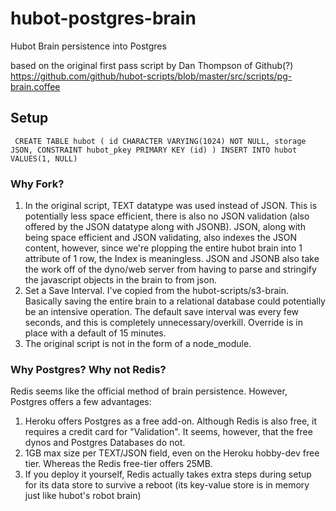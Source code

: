 # hubot-postgres-brain
Hubot Brain persistence into Postgres

based on the original first pass script by Dan Thompson of Github(?) https://github.com/github/hubot-scripts/blob/master/src/scripts/pg-brain.coffee

## Setup

` CREATE TABLE hubot (
     id CHARACTER VARYING(1024) NOT NULL,
     storage JSON,
     CONSTRAINT hubot_pkey PRIMARY KEY (id)
   )
   INSERT INTO hubot VALUES(1, NULL)`

### Why Fork?
1. In the original script, TEXT datatype was used instead of JSON. This is potentially less space efficient, there is also no JSON validation (also offered by the JSON datatype along with JSONB). JSON, along with being space efficient and JSON validating, also indexes the JSON content, however, since we're plopping the entire hubot brain into 1 attribute of 1 row, the Index is meaningless. JSON and JSONB also take the work off of the dyno/web server from having to parse and stringify the javascript objects in the brain to from json.
2. Set a Save Interval. I've copied from the hubot-scripts/s3-brain. Basically saving the entire brain to a relational database could potentially be an intensive operation. The default save interval was every few seconds, and this is completely unnecessary/overkill. Override is in place with a default of 15 minutes.
3. The original script is not in the form of a node_module.

### Why Postgres? Why not Redis?
Redis seems like the official method of brain persistence. However, Postgres offers a few advantages:

1. Heroku offers Postgres as a free add-on. Although Redis is also free, it requires a credit card for "Validation". It seems, however, that the free dynos and Postgres Databases do not.
2. 1GB max size per TEXT/JSON field, even on the Heroku hobby-dev free tier. Whereas the Redis free-tier offers 25MB.
3. If you deploy it yourself, Redis actually takes extra steps during setup for its data store to survive a reboot (its key-value store is in memory just like hubot's robot brain)

